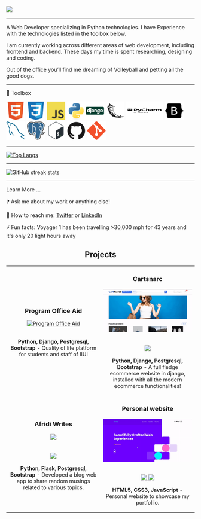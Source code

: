 
<img src="https://raw.githubusercontent.com/MartinHeinz/MartinHeinz/master/wave.gif" width="30px" style="max-width:100%;">

---
A Web Developer specializing in Python technologies. I have Experience with the technologies listed in the toolbox below.

I am currently working across different areas of web development, including frontend and backend. These days my time is spent researching, designing and coding.

Out of the office you’ll find me dreaming of Volleyball and petting all the good dogs.

---

🧰 Toolbox

<img src="https://github.com/devicons/devicon/blob/master/icons/html5/html5-original.svg" alt="Html logo" width="50" height="50"> <img src="https://github.com/devicons/devicon/blob/master/icons/css3/css3-original.svg" alt="Css logo" width="50" height="50"> <img src="https://github.com/devicons/devicon/blob/master/icons/javascript/javascript-original.svg" alt="JavaScript logo" width="50" height="50">   <img src="https://github.com/devicons/devicon/blob/master/icons/python/python-original.svg" alt="Python logo" width="50" height="50"><img src="https://raw.githubusercontent.com/devicons/devicon/9f4f5cdb393299a81125eb5127929ea7bfe42889/icons/django/django-original.svg" alt="Django logo" width="50" height="50"> <img src="https://github.com/devicons/devicon/blob/master/icons/flask/flask-original.svg" alt="Flask logo" width="50" height="50"> <img src="https://github.com/devicons/devicon/blob/master/icons/pycharm/pycharm-plain-wordmark.svg" alt="PyCharm logo" width="100" height="50"> <img src="https://github.com/devicons/devicon/blob/master/icons/bootstrap/bootstrap-plain.svg" alt="Bootstrap logo" width="50" height="50"> <img src="https://github.com/devicons/devicon/blob/master/icons/mysql/mysql-original.svg" alt="MySql logo" width="50" height="50">
<img src="https://github.com/devicons/devicon/blob/master/icons/postgresql/postgresql-original.svg" alt="Postgresql logo" width="50" height="50">
<img src="https://github.com/devicons/devicon/blob/master/icons/bash/bash-original.svg" alt="Bash logo" width="50" height="50">
<img src="https://github.com/devicons/devicon/blob/master/icons/github/github-original.svg" alt="GitHub logo" width="50" height="50">
<img src="https://github.com/devicons/devicon/blob/master/icons/git/git-original.svg" alt="Git logo" width="50" height="50">

---

[![Top Langs](https://github-readme-stats.vercel.app/api/top-langs/?username=therealabdi2&hide=c&layout=compact&theme=radical)](https://github.com/therealabdi2/github-readme-stats)





---
![GitHub streak stats](https://github-readme-streak-stats.herokuapp.com/?user=therealabdi2)   

---
Learn More ...

❓ Ask me about my work or anything else!

💬 How to reach me: <a href="https://twitter.com/TheRealAbdi27" target="_blank">Twitter</a> or <a href="https://www.linkedin.com/in/abdurrheman-afridi/" target="_blank">LinkedIn</a>

⚡ Fun facts: Voyager 1 has been travelling >30,000 mph for 43 years and it's only 20 light hours away

<h2 align="center" color="white">Projects</h2>
<div align="center">
	<table>
		<tr>
			<td width="50%">
				<h3 align="center" color="white">Program Office Aid</h2>
				<div align="center" >  
					<a href='#'>
						<img src="https://github.com/therealabdi2/readme_assets/blob/main/poa/POA_gif.gif?raw=true" alt="Program Office Aid" height="100%" />
					</a>
					<br>
					<br>
					<p><strong>Python, Django, Postgresql, Bootstrap</strong> - Quality of life platform for students and staff of IIUI</p>
				</div>
			</td>
				<td width="50%">
				<h3 align="center" color="white">Cartsnarc</h2>
				<div align="center" >  
					<a href='#'>
						<img src="https://github.com/therealabdi2/readme_assets/blob/main/cartsnarc/cartsnarc_gif.gif?raw=true" alt="Cartsnarc" height="100%" />
					</a>
					<br>
					<br>
					<p>
						<a href="https://github.com/therealabdi2/cartsnarc-django" target="_blank">
							<img src="https://img.shields.io/badge/Repo-lightgrey?style=for-the-badge&logo=github"/>
						</a> 
					</p>
					 <p><strong>Python, Django, Postgresql, Bootstrap</strong> - A full fledge ecommerce website in django, installed with all the modern ecommerce functionalities!</p>
     </td>
				</div>
	<tr>
		<td width="50%">
			<h3 align="center" color="white">Afridi Writes</h2>
			<div align="center" >  
				<a href='#'>
					<img src="https://github.com/therealabdi2/readme_assets/blob/main/afridiwrites/afridiwrites_gif.gif?raw=true" height="100%" />
				</a>
				<br>
				<br>
				<p>
					<a href="https://github.com/therealabdi2/Abdi-Blog" target="_blank">
						<img src="https://img.shields.io/badge/Repo-lightgrey?style=for-the-badge&logo=github"/>
					</a>  
				</p>
				<p><strong>Python, Flask, Postgresql, Bootstrap</strong> - Developed a blog web app to share random musings related to various topics.</p>
			</div>
		</td>
		<td width="50%">
			<h3 align="center" color="white">Personal website</h2>
			<div align="center" >  
				<a href='https://therealabdi2.github.io/BudgetApp/'>
					<img src="https://github.com/therealabdi2/readme_assets/blob/main/mysite/mysite.gif?raw=true" height="100%" />
				</a>
				<br>
				<br>
				<p>
					<a href="https://github.com/therealabdi2/icreate" target="_blank">
						<img src="https://img.shields.io/badge/Repo-lightgrey?style=for-the-badge&logo=github"/>
					</a>  
					<a href="https://therealabdi2.github.io/icreate/" target="_blank">
						<img src="https://img.shields.io/badge/-website-green?style=for-the-badge&color=0CA4BD"/>
					</a>	
				</p>
				<p><strong>HTML5, CSS3, JavaScript</strong> - Personal website to showcase my portfollio.</p>
			</div>	
		</td>
	</table>
</div>
<br />
<br />
